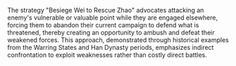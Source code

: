 The strategy "Besiege Wei to Rescue Zhao" advocates attacking an enemy's vulnerable or valuable point while they are engaged elsewhere, forcing them to abandon their current campaign to defend what is threatened, thereby creating an opportunity to ambush and defeat their weakened forces. This approach, demonstrated through historical examples from the Warring States and Han Dynasty periods, emphasizes indirect confrontation to exploit weaknesses rather than costly direct battles.

